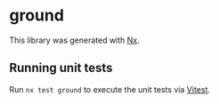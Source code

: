 # ground

This library was generated with [Nx](https://nx.dev).

## Running unit tests

Run `nx test ground` to execute the unit tests via [Vitest](https://vitest.dev/).
